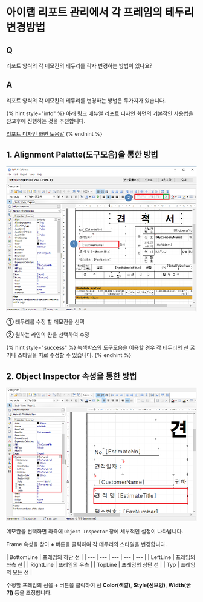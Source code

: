 # 아이랩 리포트 관리에서 각 프레임의 테두리 변경방법

## Q

리포트 양식의 각 메모칸의 테두리를 각자 변경하는 방법이 있나요?

## A

리포트 양식의 각 메모칸의 테두리를 변경하는 방법은 두가지가 있습니다.

{% hint style="info" %}
아래 링크 매뉴얼 리포트 디자인 화면의 기본적인 사용법을 참고후에 진행하는 것을 추천합니다.

[리포트 디자인 화면 도움말](https://help.ilabs.co.kr/reportmake/1./101.#undefined-4)
{% endhint %}

## 1. Alignment Palatte\(도구모음\)을 통한 방법

![Alignment Palatte\(&#xB3C4;&#xAD6C;&#xBAA8;&#xC74C;\)&#xC744; &#xD1B5;&#xD55C; &#xC120;&#xBAA8;&#xC591; &#xBCC0;&#xACBD;](../.gitbook/assets/4%20%281%29.png)

**①** 테두리를 수정 할 메모칸을 선택

**②** 원하는 라인의 칸을 선택하여 수정

{% hint style="success" %}
녹색박스의 도구모음을 이용할 경우 각 테두리의 선 굵기나 스타일을 따로 수정할 수 있습니다. 
{% endhint %}

## 2. Object Inspector 속성을 통한 방법

![Object Inspector &#xC18D;&#xC131;&#xC758; Frame&#xC744; &#xC774;&#xC6A9;&#xD55C; &#xAC1C;&#xBCC4;&#xC801;&#xC778; &#xC120;&#xBAA8;&#xC591; &#xC124;&#xC815;](../.gitbook/assets/10.png)

메모칸을 선택하면 좌측에 `Object Inspector` 창에 세부적인 설정이 나타납니다.

Frame 속성을 찾아 `➕` 버튼을 클릭하여 각 테두리의 스타일을 변경합니다.

| BottomLine | 프레임의 하단 선 |
| --- | --- | --- | --- | --- |
| LeftLine | 프레임의 좌측 선 |
| RightLine | 프레임의 우측  |
| TopLine | 프레임의 상단 선 |
| Typ | 프레임의 모든 선 |

수정할 프레임의 선을 `➕` 버튼을 클릭하여 선 **Color\(색깔\)**, **Style\(선모양\)**, **Width\(굵기\)** 등을 조정합니다.









